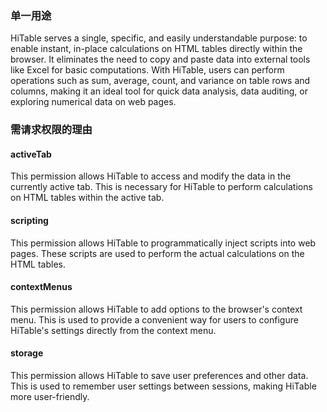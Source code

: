 ### 单一用途

HiTable serves a single, specific, and easily understandable purpose: to enable instant, in-place calculations on HTML tables directly within the browser. It eliminates the need to copy and paste data into external tools like Excel for basic computations. With HiTable, users can perform operations such as sum, average, count, and variance on table rows and columns, making it an ideal tool for quick data analysis, data auditing, or exploring numerical data on web pages.

### 需请求权限的理由

#### activeTab

This permission allows HiTable to access and modify the data in the currently active tab. This is necessary for HiTable to perform calculations on HTML tables within the active tab.

#### scripting

This permission allows HiTable to programmatically inject scripts into web pages. These scripts are used to perform the actual calculations on the HTML tables.

#### contextMenus

This permission allows HiTable to add options to the browser's context menu. This is used to provide a convenient way for users to configure HiTable's settings directly from the context menu.

#### storage

This permission allows HiTable to save user preferences and other data. This is used to remember user settings between sessions, making HiTable more user-friendly.

